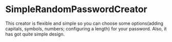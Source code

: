 # SimpleRandomPasswordCreator
This creator is flexible and simple so you can choose some options(adding capitals,
symbols, numbers; configuring a length) for your password. Also, it has got quite simple design. 
